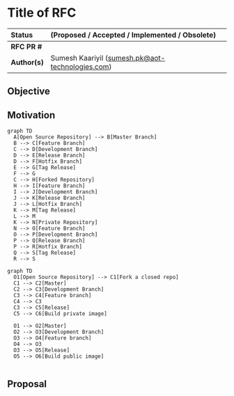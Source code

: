 # Title of RFC

| Status        | (Proposed / Accepted / Implemented / Obsolete)       |
:-------------- |:---------------------------------------------------- |
| **RFC PR #**     |  |
| **Author(s)** | Sumesh Kaariyil (sumesh.pk@aot-technologies.com) |


## Objective


## Motivation

```mermaid
graph TD
  A[Open Source Repository] --> B[Master Branch]
  B --> C[Feature Branch]
  C --> D[Development Branch]
  D --> E[Release Branch]
  D --> F[Hotfix Branch]
  E --> G[Tag Release]
  F --> G
  C --> H[Forked Repository]
  H --> I[Feature Branch]
  I --> J[Development Branch]
  J --> K[Release Branch]
  J --> L[Hotfix Branch]
  K --> M[Tag Release]
  L --> M
  K --> N[Private Repository]
  N --> O[Feature Branch]
  O --> P[Development Branch]
  P --> Q[Release Branch]
  P --> R[Hotfix Branch]
  Q --> S[Tag Release]
  R --> S

```

```mermaid
graph TD
  O1[Open Source Repository] --> C1[Fork a closed repo]
  C1 --> C2[Master]
  C2 --> C3[Development Branch]
  C3 --> C4[Feature branch]
  C4 --> C3
  C3 --> C5[Release]
  C5 --> C6[Build private image]

  O1 --> O2[Master]
  O2 --> O3[Development Branch]
  O3 --> O4[Feature branch]
  O4 --> O3
  O3 --> O5[Release]
  O5 --> O6[Build public image]


```

## Proposal

